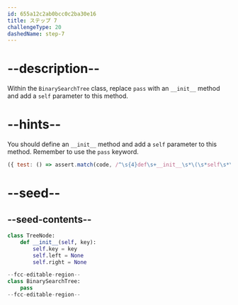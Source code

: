 ```yaml
---
id: 655a12c2ab0bcc0c2ba30e16
title: ステップ 7
challengeType: 20
dashedName: step-7
---
```


# --description--

Within the `BinarySearchTree` class, replace `pass` with an `__init__` method and add a `self` parameter to this method.

# --hints--

You should define an `__init__` method and add a `self` parameter to this method. Remember to use the `pass` keyword.

```js
({ test: () => assert.match(code, /^\s{4}def\s+__init__\s*\(\s*self\s*\)\s*:/m) })
```

# --seed--

## --seed-contents--

```py
class TreeNode:
    def __init__(self, key):
        self.key = key
        self.left = None
        self.right = None

--fcc-editable-region--
class BinarySearchTree:
    pass
--fcc-editable-region--
```
